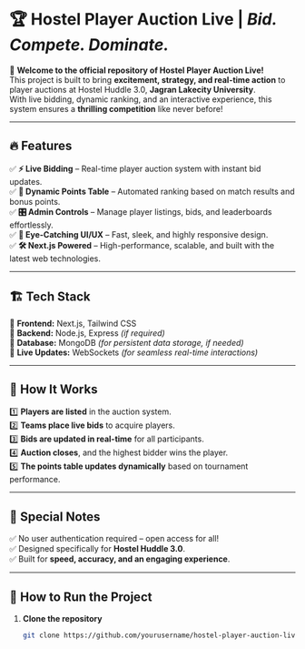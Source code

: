 # 🏆 Hostel Player Auction Live | *Bid. Compete. Dominate.*

🚀 **Welcome to the official repository of Hostel Player Auction Live!**  
This project is built to bring **excitement, strategy, and real-time action** to player auctions at Hostel Huddle 3.0, **Jagran Lakecity University**.  
With live bidding, dynamic ranking, and an interactive experience, this system ensures a **thrilling competition** like never before!

---

## 🔥 Features

✅ **⚡ Live Bidding** – Real-time player auction system with instant bid updates.  
✅ **🏅 Dynamic Points Table** – Automated ranking based on match results and bonus points.  
✅ **🎛️ Admin Controls** – Manage player listings, bids, and leaderboards effortlessly.  
✅ **🎨 Eye-Catching UI/UX** – Fast, sleek, and highly responsive design.  
✅ **🛠️ Next.js Powered** – High-performance, scalable, and built with the latest web technologies.  

---

## 🏗️ Tech Stack

🔹 **Frontend:** Next.js, Tailwind CSS  
🔹 **Backend:** Node.js, Express *(if required)*  
🔹 **Database:** MongoDB *(for persistent data storage, if needed)*  
🔹 **Live Updates:** WebSockets *(for seamless real-time interactions)*  

---

## 🎯 How It Works

1️⃣ **Players are listed** in the auction system.  
2️⃣ **Teams place live bids** to acquire players.  
3️⃣ **Bids are updated in real-time** for all participants.  
4️⃣ **Auction closes**, and the highest bidder wins the player.  
5️⃣ **The points table updates dynamically** based on tournament performance.  

---

## 📌 Special Notes

✅ No user authentication required – open access for all!  
✅ Designed specifically for **Hostel Huddle 3.0**.  
✅ Built for **speed, accuracy, and an engaging experience**.  

---

## 🚀 How to Run the Project

1. **Clone the repository**  
   ```bash
   git clone https://github.com/yourusername/hostel-player-auction-live.git
